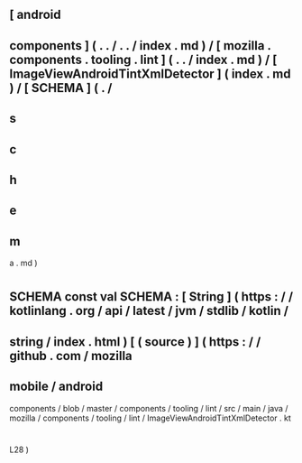 [
android
-
components
]
(
.
.
/
.
.
/
index
.
md
)
/
[
mozilla
.
components
.
tooling
.
lint
]
(
.
.
/
index
.
md
)
/
[
ImageViewAndroidTintXmlDetector
]
(
index
.
md
)
/
[
SCHEMA
]
(
.
/
-
s
-
c
-
h
-
e
-
m
-
a
.
md
)
#
SCHEMA
const
val
SCHEMA
:
[
String
]
(
https
:
/
/
kotlinlang
.
org
/
api
/
latest
/
jvm
/
stdlib
/
kotlin
/
-
string
/
index
.
html
)
[
(
source
)
]
(
https
:
/
/
github
.
com
/
mozilla
-
mobile
/
android
-
components
/
blob
/
master
/
components
/
tooling
/
lint
/
src
/
main
/
java
/
mozilla
/
components
/
tooling
/
lint
/
ImageViewAndroidTintXmlDetector
.
kt
#
L28
)
